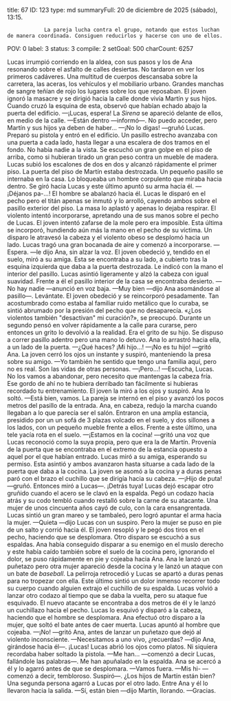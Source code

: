 title:          67
ID:             123
type:           md
summaryFull:    20 de diciembre de 2025 (sábado), 13:15.
                
                La pareja lucha contra el grupo, notando que estos luchan de manera coordinada. Consiguen reducirlos y hacerse con uno de ellos.
POV:            0
label:          3
status:         3
compile:        2
setGoal:        500
charCount:      6257


Lucas irrumpió corriendo en la aldea, con sus pasos y los de Ana resonando sobre el asfalto de calles desiertas.
No tardaron en ver los primeros cadáveres. Una multitud de cuerpos descansaba sobre la carretera, las aceras, los vehículos y el mobiliario urbano. Grandes manchas de sangre teñían de rojo los lugares sobre los que reposaban.
El joven ignoró la masacre y se dirigió hacia la calle donde vivía Martín y sus hijos. Cuando cruzó la esquina de esta, observó que habían echado abajo la puerta del edificio.
—¡Lucas, espera!
La *Sirena* se apareció delante de ellos, en medio de la calle.
—Están dentro —informó—. No puedo acceder, pero Martín y sus hijos ya deben de haber...
—¡No lo digas! —gruñó Lucas.
Preparó su pistola y entró en el edificio. Un pasillo estrecho avanzaba con una puerta a cada lado, hasta llegar a una escalera de dos tramos en el fondo.
No había nadie a la vista.
Se escuchó un gran golpe en el piso de arriba, como si hubieran tirado un gran peso contra un mueble de madera.
Lucas subió los escalones de dos en dos y alcanzó rápidamente el primer piso.
La puerta del piso de Martín estaba destrozada.
Un pequeño pasillo se internaba en la casa. Lo bloqueaba un hombre corpulento que miraba hacia dentro. Se giró hacia Lucas y este último apuntó su arma hacia él.
—¡Déjanos pa-...!
El hombre se abalanzó hacia él. Lucas le disparó en el pecho pero el titán apenas se inmutó y lo arrolló, cayendo ambos sobre el pasillo exterior del piso.
La masa lo aplastó y apenas lo dejaba respirar. El violento intentó incorporarse, apretando una de sus manos sobre el pecho de Lucas.
El joven intentó zafarse de la mole pero era imposible. Esta última se incorporó, hundiendo aún más la mano en el pecho de su víctima.
Un disparo le atravesó la cabeza y el violento obeso se desplomó hacia un lado.
Lucas tragó una gran bocanada de aire y comenzó a incorporarse.
—Espera. —le dijo Ana, sin alzar la voz.
El joven obedeció y, tendido en el suelo, miró a su amiga. Esta se encontraba a su lado, a cubierto tras la esquina izquierda que daba a la puerta destrozada. Le indicó con la mano el interior del pasillo.
Lucas asintió ligeramente y alzó la cabeza con igual suavidad. Frente a él el pasillo interior de la casa se encontraba desierto.
—No hay nadie —anunció en voz baja.
—Muy bien —dijo Ana asomándose al pasillo—. Levántate.
El joven obedeció y se reincorporó pesadamente.
Tan acostumbrado como estaba al familiar ruido metálico que lo curaba, se sintió abrumado por la presión del pecho que no desaparecía.
«¿Los violentos también "desactivan" mi curación?», se preocupó.
Durante un segundo pensó en volver rápidamente a la calle para curarse, pero entonces un grito lo devolvió a la realidad.
Era el grito de su hijo.
Se dispuso a correr pasillo adentro pero una mano lo detuvo. Ana lo arrastró hacia ella, a un lado de la puerta.
—¿Qué haces? ¡Mi hijo...!
—¡No es tu hijo! —gritó Ana.
La joven cerró los ojos un instante y suspiró, manteniendo la presa sobre su amigo.
—Yo también he sentido que tengo una familia aquí, pero no es real. Son las vidas de otras personas.
—¡Pero...!
—Escucha, Lucas. No los vamos a abandonar, pero necesito que mantengas la cabeza fría. Ese gordo de ahí no te hubiera derribado tan fácilmente si hubieras recordado tu entrenamiento.
El joven la miró a los ojos y suspiró.
Ana lo soltó.
—Está bien, vamos.
La pareja se internó en el piso y avanzó los pocos metros del pasillo de la entrada.
Ana, en cabeza, redujo la marcha cuando llegaban a lo que parecía ser el salón. Entraron en una amplia estancia, presidido por un un sofá de 3 plazas volcado en el suelo, y dos sillones a los lados, con un pequeño mueble frente a ellos. Frente a este último, una tele yacía rota en el suelo.
—¡Estamos en la cocina! —gritó una voz que Lucas reconoció como la suya propia, pero que era la de Martín.
Provenía de la puerta que se encontraba en el extremo de la estancia opuesto a aquel por el que habían entrado.
Lucas miró a su amiga, esperando su permiso. Esta asintió y ambos avanzaron hasta situarse a cada lado de la puerta que daba a la cocina.
La joven se asomó a la cocina y a duras penas paró con el brazo el cuchillo que se dirigía hacia su cabeza.
—¡Hijo de puta! —gruñó. Entonces miró a Lucas—. ¡Detrás tuya!
Lucas dejó escapar otro gruñido cuando el acero se le clavó en la espalda. Pegó un codazo hacia atrás y su codo tembló cuando restalló sobre la carne de su atacante.
Una mujer de unos cincuenta años cayó de culo, con la cara ensangrentada. Lucas sintió un gran mareo y se tambaleó, pero logró apuntar el arma hacia la mujer.
—Quieta —dijo Lucas con un suspiro.
Pero la mujer se puso en pie de un salto y corrió hacia él.
El joven resopló y le pegó dos tiros en el pecho, haciendo que se desplomara.
Otro disparo se escuchó a sus espaldas. Ana había conseguido disparar a su enemigo en el muslo derecho y este había caído también sobre el suelo de la cocina pero, ignorando el dolor, se puso rápidamente en pie y cojeaba hacia Ana.
Ana le lanzó un puñetazo pero otra mujer apareció desde la cocina y le lanzó un ataque con un bate de *baseball*. La pelirroja retrocedió y Lucas se apartó a duras penas para no tropezar con ella.
Este último sintió un dolor inmenso recorrer todo su cuerpo cuando alguien extrajo el cuchillo de su espalda.
Lucas volvió a lanzar otro codazo al tiempo que se daba la vuelta, pero su ataque fue esquivado. El nuevo atacante se encontraba a dos metros de él y le lanzó un cuchillazo hacia el pecho. Lucas lo esquivó y disparó a la cabeza, haciendo que el hombre se desplomara.
Ana efectuó otro disparo a la mujer, que soltó el bate antes de caer muerta. Lucas apuntó al hombre que cojeaba.
—¡No! —gritó Ana, antes de lanzar un puñetazo que dejó al violento inconsciente. —Necesitamos a uno vivo, ¿recuerdas? —dijo Ana, girándose hacia él—. ¡Lucas!
Lucas abrió los ojos como platos. Ni siquiera recordaba haber soltado la pistola.
—Me han... —comenzó a decir Lucas, fallándole las palabras—. Me han apuñalado en la espalda.
Ana se acercó a él y lo agarró antes de que se desplomara.
—Vamos fuera.
—Mis hi- —comenzó a decir, tembloroso. Suspiró—. ¿Los hijos de Martín están bien?
Una segunda persona agarró a Lucas por el otro lado. Entre Ana y él lo llevaron hacia la salida.
—Sí, están bien —dijo Martín, llorando. —Gracias.
